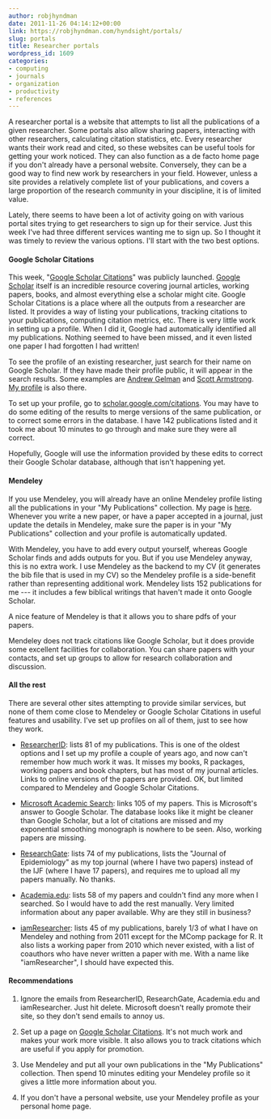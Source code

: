 ```yaml
---
author: robjhyndman
date: 2011-11-26 04:14:12+00:00
link: https://robjhyndman.com/hyndsight/portals/
slug: portals
title: Researcher portals
wordpress_id: 1609
categories:
- computing
- journals
- organization
- productivity
- references
---
```


A researcher portal is a website that attempts to list all the publications of a given researcher. Some portals also allow sharing papers, interacting with other researchers, calculating citation statistics, etc. Every researcher wants their work read and cited, so these websites can be useful tools for getting your work noticed. They can also function as a de facto home page if you don't already have a personal website. Conversely, they can be a good way to find new work by researchers in your field. However, unless a site provides a relatively complete list of your publications, and covers a large proportion of the research community in your discipline, it is of limited value.<!-- more -->

Lately, there seems to have been a lot of activity going on with various portal sites trying to get researchers to sign up for their service. Just this week I've had three different services wanting me to sign up. So I thought it was timely to review the various options. I'll start with the two best options.



#### Google Scholar Citations



This week, "[Google Scholar Citations](http://scholar.google.com/citations)" was publicly launched. [Google Scholar](http://scholar.google.com) itself is an incredible resource covering journal articles, working papers, books, and almost everything else a scholar might cite. Google Scholar Citations is a place where all the outputs from a researcher are listed. It provides a way of listing your publications, tracking citations to your publications, computing citation metrics, etc. There is very little work in setting up a profile. When I did it, Google had automatically identified all my publications. Nothing seemed to have been missed, and it even listed one paper I had forgotten I had written!

To see the profile of an existing researcher, just search for their name on Google Scholar. If they have made their profile public, it will appear in the search results. Some examples are [Andrew Gelman](http://scholar.google.com.au/citations?user=SEOgduoAAAAJ&hl=en) and [Scott Armstrong](http://scholar.google.com.au/citations?user=XG9ZedQAAAAJ&hl=en). [My profile](http://scholar.google.com.au/citations?user=vamErfkAAAAJ&hl=en) is also there.

To set up your profile, go to [scholar.google.com/citations](http://scholar.google.com/citations). You may have to do some editing of the results to merge versions of the same publication, or to correct some errors in the database. I have 142 publications listed and it took me about 10 minutes to go through and make sure they were all correct.

Hopefully, Google will use the information provided by these edits to correct their Google Scholar database, although that isn't happening yet.



#### Mendeley



If you use Mendeley, you will already have an online Mendeley profile listing all the publications in your "My Publications" collection. My page is [here](https://www.mendeley.com/profiles/rob-hyndman/). Whenever you write a new paper, or have a paper accepted in a journal, just update the details in Mendeley, make sure the paper is in your "My Publications" collection and your profile is automatically updated.

With Mendeley, you have to add every output yourself, whereas Google Scholar finds and adds outputs for you. But if you use Mendeley anyway, this is no extra work. I use Mendeley as the backend to my CV (it generates the bib file that is used in my CV) so the Mendeley profile is a side-benefit rather than representing additional work. Mendeley lists 152 publications for me --- it includes a few biblical writings that haven't made it onto Google Scholar.

A nice feature of Mendeley is that it allows you to share pdfs of your papers.

Mendeley does not track citations like Google Scholar, but it does provide some excellent facilities for collaboration. You can share papers with your contacts, and set up groups to allow for research collaboration and discussion.



#### All the rest



There are several other sites attempting to provide similar services, but none of them come close to Mendeley or Google Scholar Citations in useful features and usability. I've set up profiles on all of them, just to see how they work.





  * [ResearcherID](http://www.researcherid.com/rid/A-2268-2008): lists 81 of my publications. This is one of the oldest options and I set up my profile a couple of years ago, and now can't remember how much work it was. It misses my books, R packages, working papers and book chapters, but has most of my journal articles. Links to online versions of the papers are provided. OK, but limited compared to Mendeley and Google Scholar Citations.

  * [Microsoft Academic Search](http://academic.research.microsoft.com/Author/12524476/rob-j-hyndman): links 105 of my papers. This is Microsoft's answer to Google Scholar. The database looks like it might be cleaner than Google Scholar, but a lot of citations are missed and my exponential smoothing monograph is nowhere to be seen. Also, working papers are missing.


  * [ResearchGate](http://www.researchgate.net/profile/Rob_Hyndman/): lists 74 of my publications, lists the "Journal of Epidemiology" as my top journal (where I have two papers) instead of the IJF (where I have 17 papers), and requires me to upload all my papers manually. No thanks.

  * [Academia.edu](http://monash.academia.edu/robjhyndman): lists 58 of my papers and couldn't find any more when I searched. So I would have to add the rest manually. Very limited information about any paper available. Why are they still in business?


  * [iamResearcher](http://www.iamresearcher.com/profiles/rob.hyndman/): lists 45 of my publications, barely 1/3 of what I have on Mendeley and nothing from 2011 except for the MComp package for R. It also lists a working paper from 2010 which never existed, with a list of coauthors who have never written a paper with me. With a name like "iamResearcher", I should have expected this.





#### Recommendations







  1. Ignore the emails from ResearcherID, ResearchGate, Academia.edu and iamResearcher. Just hit delete. Microsoft doesn't really promote their site, so they don't send emails to annoy us.

  2. Set up a page on [Google Scholar Citations](http://scholar.google.com/citations). It's not much work and makes your work more visible. It also allows you to track citations which are useful if you apply for promotion.

  3. Use Mendeley and put all your own publications in the "My Publications" collection. Then spend 10 minutes editing your Mendeley profile so it gives a little more information about you.

  4. If you don't have a personal website, use your Mendeley profile as your personal home page.

